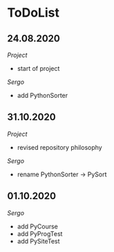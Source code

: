 # ToDoList


## 24.08.2020

*Project*

- start of project

*Sergo*

- add PythonSorter

## 31.10.2020

*Project*

- revised repository philosophy

*Sergo*

- rename PythonSorter -> PySort

## 01.10.2020

*Sergo*

- add PyCourse
- add PyProgTest
- add PySiteTest
